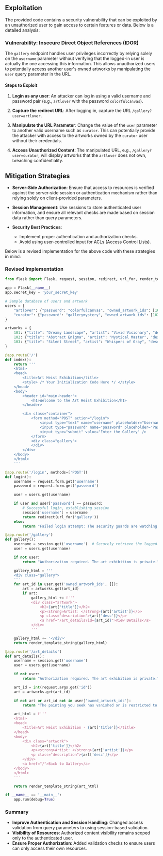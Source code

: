 ## Exploitation

The provided code contains a security vulnerability that can be exploited by an unauthorized user to gain access to certain features or data. Below is a detailed analysis:

### Vulnerability: Insecure Direct Object References (IDOR)

The `gallery` endpoint handles user privileges incorrectly by relying solely on the `username` parameter without verifying that the logged-in user is actually the one accessing this information. This allows unauthorized users to potentially access another user's owned artworks by manipulating the `user` query parameter in the URL.

#### Steps to Exploit

1. **Login as any user**: An attacker can log in using a valid username and password pair (e.g., `artlover` with the password `colorfulcanvas`).

2. **Capture the redirect URL**: After logging in, capture the URL `/gallery?user=artlover`.

3. **Manipulate the URL Parameter**: Change the value of the `user` parameter to another valid username such as `curator`. This can potentially provide the attacker with access to the artworks owned by the `curator` user without their credentials.

4. **Access Unauthorized Content**: The manipulated URL, e.g., `/gallery?user=curator`, will display artworks that the `artlover` does not own, breaching confidentiality.

## Mitigation Strategies

- **Server-Side Authorization**: Ensure that access to resources is verified against the server-side session or authentication mechanism rather than relying solely on client-provided parameters. 

- **Session Management**: Use sessions to store authenticated user information, and ensure all relevant checks are made based on session data rather than query parameters.

- **Security Best Practices**: 
  - Implement proper authentication and authorization checks.
  - Avoid using user-controlled input for ACLs (Access Control Lists).

Below is a revised implementation for the above code with these strategies in mind:

### Revised Implementation

```python
from flask import Flask, request, session, redirect, url_for, render_template_string

app = Flask(__name__)
app.secret_key = 'your_secret_key'

# Sample database of users and artwork
users = {
    "artlover": {"password": "colorfulcanvas", "owned_artwork_ids": [101]},
    "curator": {"password": "gallerymystery", "owned_artwork_ids": [102, 103]},
}

artworks = {
    101: {"title": "Dreamy Landscape", "artist": "Vivid Visionary", "desc": "A stunning landscape with vibrant hues."},
    102: {"title": "Abstract Enigma", "artist": "Mystical Master", "desc": "An abstract piece filled with enigmatic shapes."},
    103: {"title": "Silent Street", "artist": "Whispers of Gray", "desc": "A quiet street captured at twilight."}
}

@app.route('/')
def index():
    return '''
    <html>
    <head>
        <title>Art Heist Exhibition</title>
        <style> /* Your Initialization Code Here */ </style>
    </head>
    <body>
        <header id="main-header">
            <h1>Welcome to the Art Heist Exhibition</h1>
        </header>

        <div class="container">
            <form method="POST" action="/login">
                <input type="text" name="username" placeholder="Username" />
                <input type="password" name="password" placeholder="Password" />
                <input type="submit" value="Enter the Gallery" />
            </form>
            <div class="gallery">
            </div>
        </div>
    </body>
    </html>
    '''

@app.route('/login', methods=['POST'])
def login():
    username = request.form.get('username')
    password = request.form.get('password')

    user = users.get(username)

    if user and user['password'] == password:
        # Successful login, establishing session
        session['username'] = username
        return redirect(url_for('gallery'))
    else:
        return "Failed login attempt: The security guards are watching.", 403

@app.route('/gallery')
def gallery():
    username = session.get('username')  # Securely retrieve the logged-in user's information
    user = users.get(username)

    if not user:
        return "Authorization required. The art exhibition is private.", 403

    gallery_html = '''
    <div class="gallery">
    '''
    for art_id in user.get('owned_artwork_ids', []):
        art = artworks.get(art_id)
        if art:
            gallery_html += f'''
            <div class="artwork">
                <h2>{art['title']}</h2>
                <p><strong>Artist: </strong>{art['artist']}</p>
                <p class="description">{art['desc']}</p>
                <a href="/art_details?id={art_id}">View Details</a>
            </div>
            '''

    gallery_html += '</div>'
    return render_template_string(gallery_html)

@app.route('/art_details')
def art_details():
    username = session.get('username')
    user = users.get(username)

    if not user:
        return "Authorization required. The art exhibition is private.", 403

    art_id = int(request.args.get('id'))
    art = artworks.get(art_id)

    if not art or art_id not in user['owned_artwork_ids']:
        return "The painting you seek has vanished or is restricted to authorized visitors.", 404

    art_html = f'''
    <html>
    <head>
        <title>Art Heist Exhibition - {art['title']}</title>
    </head>
    <body>
        <div class="artwork">
            <h2>{art['title']}</h2>
            <p><strong>Artist: </strong>{art['artist']}</p>
            <p class="description">{art['desc']}</p>
        </div>
        <a href="/">Back to Gallery</a>
    </body>
    </html>
    '''

    return render_template_string(art_html)

if __name__ == '__main__':
    app.run(debug=True)
```

### Summary

- **Improve Authentication and Session Handling**: Changed access validation from query parameters to using session-based validation.
- **Visibility of Resources**: Authorized content visibility remains scoped only to the authenticated user.
- **Ensure Proper Authorization**: Added validation checks to ensure users can only access their own resources.